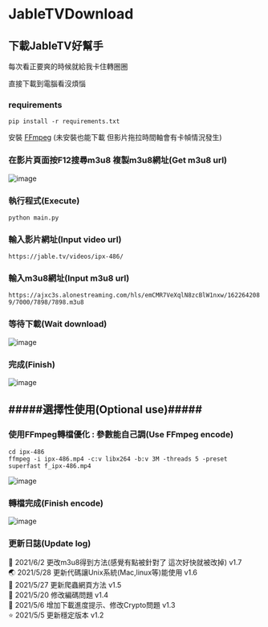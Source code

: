 # JableTVDownload

## 下載JableTV好幫手

每次看正要爽的時候就給我卡住轉圈圈  

直接下載到電腦看沒煩惱

### requirements
`pip install -r requirements.txt`

安裝 [FFmpeg] (未安裝也能下載 但影片拖拉時間軸會有卡幀情況發生)

### 在影片頁面按F12搜尋m3u8 複製m3u8網址(Get m3u8 url)
![image](https://github.com/hcjohn463/JableDownload/blob/main/img/m3u8.PNG)

### 執行程式(Execute)
`python main.py`

### 輸入影片網址(Input video url)
`https://jable.tv/videos/ipx-486/`    
  
### 輸入m3u8網址(Input m3u8 url)  
`https://ajxc3s.alonestreaming.com/hls/emCMR7VeXqlN8zcBlW1nxw/1622642089/7000/7898/7898.m3u8`

### 等待下載(Wait download)  
![image](https://github.com/hcjohn463/JableDownload/blob/main/img/edit.PNG)

### 完成(Finish)
![image](https://github.com/hcjohn463/JableDownload/blob/main/img/3.PNG)

## #####選擇性使用(Optional use)#####

### 使用FFmpeg轉檔優化 : 參數能自己調(Use FFmpeg encode) 
`cd ipx-486`  
`ffmpeg -i ipx-486.mp4 -c:v libx264 -b:v 3M -threads 5 -preset superfast f_ipx-486.mp4`  
  
![image](https://github.com/hcjohn463/JableDownload/blob/main/img/ff.PNG)

### 轉檔完成(Finish encode)
![image](https://github.com/hcjohn463/JableDownload/blob/main/img/different.PNG)

[FFmpeg]:<https://www.ffmpeg.org/>  


### 更新日誌(Update log)

 🐶 2021/6/2 更改m3u8得到方法(感覺有點被針對了 這次好快就被改掉) v1.7  
 🌏 2021/5/28 更新代碼讓Unix系統(Mac,linux等)能使用 v1.6  
 🍎 2021/5/27 更新爬蟲網頁方法 v1.5  
 🌳 2021/5/20 修改編碼問題 v1.4  
 🌈 2021/5/6 增加下載進度提示、修改Crypto問題 v1.3  
 ⭐ 2021/5/5 更新穩定版本 v1.2  
